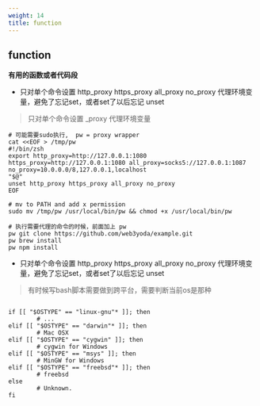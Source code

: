 ```yaml
---
weight: 14
title: function
---
```


## function

**有用的函数或者代码段**

* 只对单个命令设置 http_proxy https_proxy all_proxy no_proxy 代理环境变量，避免了忘记set，或者set了以后忘记 unset

> 只对单个命令设置 _proxy 代理环境变量
```shell
# 可能需要sudo执行,  pw = proxy wrapper
cat <<EOF > /tmp/pw
#!/bin/zsh
export http_proxy=http://127.0.0.1:1080 https_proxy=http://127.0.0.1:1080 all_proxy=socks5://127.0.0.1:1087 no_proxy=10.0.0.0/8,127.0.0.1,localhost
"$@"
unset http_proxy https_proxy all_proxy no_proxy
EOF

# mv to PATH and add x permission
sudo mv /tmp/pw /usr/local/bin/pw && chmod +x /usr/local/bin/pw

# 执行需要代理的命令的时候，前面加上 pw
pw git clone https://github.com/web3yoda/example.git
pw brew install
pw npm install

```

* 只对单个命令设置 http_proxy https_proxy all_proxy no_proxy 代理环境变量，避免了忘记set，或者set了以后忘记 unset

> 有时候写bash脚本需要做到跨平台，需要判断当前os是那种

```shell

if [[ "$OSTYPE" == "linux-gnu"* ]]; then
        # ...
elif [[ "$OSTYPE" == "darwin"* ]]; then
        # Mac OSX
elif [[ "$OSTYPE" == "cygwin" ]]; then
        # cygwin for Windows
elif [[ "$OSTYPE" == "msys" ]]; then
        # MinGW for Windows 
elif [[ "$OSTYPE" == "freebsd"* ]]; then
        # freebsd
else
        # Unknown.
fi

```
